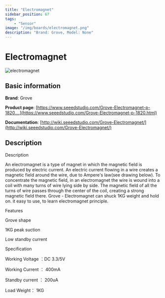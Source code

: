 ```yaml
---
title: "Electromagnet"
sidebar_position: 67
tags:
    - "Sensor"
image: "/img/boards/electromagnet.png"
description: "Brand: Grove, Model: None"
---
```

# Electromagnet

![electromagnet](/img/boards/electromagnet.png)

## Basic information

**Brand**: Grove

**Product page**: [https://www.seeedstudio.com/Grove-Electromagnet-p-1820....](https://www.seeedstudio.com/Grove-Electromagnet-p-1820.html)

**Documentation**: [http://wiki.seeedstudio.com/Grove-Electromagnet/](http://wiki.seeedstudio.com/Grove-Electromagnet/)

## Description

Description

An electromagnet is a type of magnet in which the magnetic field is produced by electric current\. An electric current flowing in a wire creates a magnetic field around the wire, due to Ampere's law\(see drawing below\)\. To concentrate the magnetic field, in an electromagnet the wire is wound into a coil with many turns of wire lying side by side\. The magnetic field of all the turns of wire passes through the center of the coil, creating a strong magnetic field there\. Grove \- Electromagnet can shuck 1KG weight and hold on\. it easy to use, to learn electromagnet principle\.







Features 



Grove shape

1KG peak suction

Low standby current





Specification 



Working Voltage ：DC 3\.3/5V

Working Current ： 400mA

Standby current ： 200uA

Load Weight： 1KG


